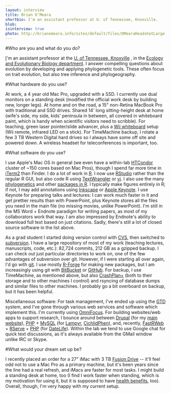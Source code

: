 ```yaml
---
layout: interview
title: Brian O'Meara
shortbio: I'm an assistant professor at U. of Tennessee, Knoxville.
blob: 
isinterview: true
photo: http://brianomeara.info/sites/default/files/OMearaHeadshotLarge.jpg
---
```


#Who are you and what do you do?

[I](http://brianomeara.info/)'m an assistant professor at the [U. of Tennessee, Knoxville](http://www.utk.edu/) , in the [Ecology and Evolutionary Biology department](http://eeb.bio.utk.edu/). I answer compelling questions about evolution by developing and applying phylogenetic tools. These often focus on trait evolution, but also tree inference and phylogeography. 

#What hardware do you use?

At work, a 4 year old Mac Pro, upgraded with a SSD. I currently use dual monitors on a standing desk (modified the official work desk by building new, longer legs). At home and on the road, a 15" non-Retina MacBook Pro with traditional and SSD drives. Shared 14' long sitting-height desk at home (wife's side, my side, kids' peninsula in between, all covered in whiteboard paint, which is handy when scientific visitors need to scribble). For teaching, green laser pointer/slide advancer, plus a [Wii whiteboard](http://www.youtube.com/watch?v=5s5EvhHy7eQ) setup (Wii remote, infrared LED on a stick). For TimeMachine backup, I rotate a few 3 TB Western Digital hard drives so I always have some off site and powered down. A wireless headset for teleconferences is important, too.

#What software do you use?

I use Apple's Mac OS in general (we even have a within-lab [HTCondor](http://research.cs.wisc.edu/htcondor/) cluster of ~150 cores based on Mac Pros), though I spend far more time in [iTerm2](http://www.iterm2.com/) than Finder. I do a lot of work in [R](http://www.r-project.org/). I now use [RStudio](http://www.rstudio.com/) rather than the regular R GUI, but also code R using [TextWrangler](http://www.barebones.com/products/textwrangler/) or [vi](http://en.wikipedia.org/wiki/Vi). I also use the many [phylogenetics](http://cran.r-project.org/web/views/Phylogenetics.html) and other [packages in R](http://cran.r-project.org/web/packages/). I typically make figures entirely in R; if not, I may add annotations using [Inkscape](http://inkscape.org/) or [Apple Keynote](http://www.apple.com/iwork/keynote/). I use Keynote for preparing talks and lectures: I can work much faster in it and get prettier results than with PowerPoint, plus Keynote stores all the files you need in the main file (no missing movies, unlike PowerPoint). I'm still in the MS Word + Endnote paradigm for writing papers, as most of my collaborators work that way. I am also impressed by Endnote's ability to download full text based on just citations. Sadly, there's still a lot of closed source software in the list above. 

As a grad student I started doing version control with [CVS](http://en.wikipedia.org/wiki/Concurrent_Versions_System), then switched to [subversion](http://subversion.apache.org/). I have a large repository of most of my work (teaching lectures, manuscripts, code, etc.): 82,724 commits, 212 GB as a gzipped backup. I can check out just particular directories to work on, one of the few advantages of subversion over git. However, if I were starting all over again, I'd go with [git](http://git-scm.com/). I use mostly [R-Forge](https://r-forge.r-project.org/) for making new packages, but I am increasingly using git with [BitBucket](https://bitbucket.org/) or [GitHub](https://github.com/). For backup, I use TimeMachine, as mentioned above, but also [CrashPlan+](http://www.crashplan.com/) (both to their storage and to other machines I control) and rsyncing of database dumps and similar files to other machines. I probably go a bit overboard on backup, but it has been helpful. 

Miscellaneous software: For task management, I've ended up using the [GTD](http://en.wikipedia.org/wiki/Getting_Things_Done) system, and I've gone through various web services and software which implement this. I'm currently using [OmniFocus](http://www.omnigroup.com/products/omnifocus/). For building websites/web apps to support research, I bounce around between [Drupal](http://drupal.org/) (for my [main website](http://brianomeara.info/)), [PHP](http://us.php.net/) + [MySQL](http://www.mysql.com/) (for [Lampyr](http://lampyr.org/), [CichlidPhen](http://www.cichlidphen.org/)), and, recently, [FastRWeb](http://www.rforge.net/FastRWeb/) + [RServe](http://www.rforge.net/Rserve/) + [PHP](http://us.php.net/) (for [DateLife](http://datelife.org/)). Within the lab we tend to use Google chat for quick text discussions, as it's always available from the GMail window unlike IRC or Skype. 

#What would your dream set up be?

I recently placed an order for a 27" iMac with 3 TB [Fusion Drive](http://www.anandtech.com/show/6679/a-month-with-apples-fusion-drive) -- it'll feel odd not to use a Mac Pro as a primary machine, but it's been years since the line had a real refresh, and iMacs are faster for most tasks. I might build a standing desk at home, too (I find I work faster when standing, which is my motivation for using it, but it is supposed to have [health benefits](http://www.nytimes.com/2012/12/02/business/stand-up-desks-gaining-favor-in-the-workplace.html), too).  Overall, though, I'm very happy with my current setup.

